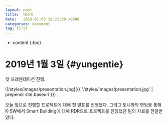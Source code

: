 ```yaml
---
layout: post
title:  테스트
date:   2019-01-03 10:21:00 +0800
categories: document
tag: first
---
```


* content
{:toc}


2019년 1월 3일			{#yungentie}
====================================

첫 프레젠테이션 진행.

![/styles/images/presentation.jpg]({{ '/styles/images/presentation.jpg' | prepend: site.baseurl  }})

오늘 앞으로 진행할 프로젝트에 대해 첫 발표를 진행했다.
그리고 토니와의 면담을 통해 K-SW에서 Smart Building에 대해 RDR으로 프로젝트를 진행했던 팀의 자료를 전달받았다.